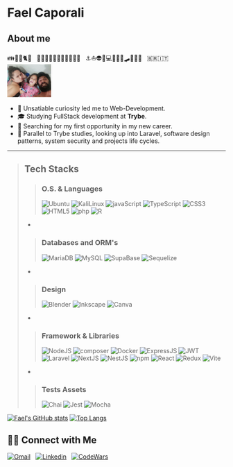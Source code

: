 # Fael Caporali

## About me

👪🤴👸🐈🤖 &nbsp; 🧔🧑‍🎓👨‍🏫👨‍🍳👨‍🎨👨‍💻 &nbsp; ⚓⛵👽🖖💻🏄‍♂️🚣🛹🤸🍀🎵 &nbsp; 🇧🇷🇮🇹 &nbsp;  &nbsp; &nbsp; &nbsp; &nbsp; <img src="/familia-de-careta.jpeg" width="20%" style="float:'right';" />

- 🤔 Unsatiable curiosity led me to Web-Development. &nbsp;
- 🎓 Studying FullStack development at **Trybe**. &nbsp;
- 💼 Searching for my first opportunity in my new career. &nbsp;
- 🌱 Parallel to Trybe studies, looking up into Laravel, software design patterns, system security and projects life cycles. &nbsp;

 ---

>## Tech Stacks
>
>> ### O.S. & Languages
>>
>> ![Ubuntu](https://img.shields.io/badge/Ubuntu-E95420?style=flat&logo=ubuntu&logoColor=white) ![KaliLinux](https://img.shields.io/badge/Kali_Linux-557C94?style=flat&logo=kali-linux&logoColor=white) ![javaScript](https://img.shields.io/badge/JavaScript-323330?style=flat&logo=javascript&logoColor=F7DF1E) ![TypeScript](https://img.shields.io/badge/TypeScript-007ACC?style=flat&logo=typescript&logoColor=white) ![CSS3](https://img.shields.io/badge/CSS3-1572B6?style=flat&logo=css3&logoColor=white) ![HTML5](https://img.shields.io/badge/HTML5-E34F26?style=flat&logo=html5&logoColor=white) ![php](https://img.shields.io/badge/PHP-777BB4?style=flat&logo=php&logoColor=white) ![R](https://img.shields.io/badge/R-276DC3?style=flat&logo=r&logoColor=white)
>>
> -
>>
>> ### Databases and ORM's
>>
>> ![MariaDB](https://img.shields.io/badge/MariaDB-003545?style=flat&logo=mariadb&logoColor=white) ![MySQL](https://img.shields.io/badge/MySQL-005C84?style=flat&logo=mysql&logoColor=white) ![SupaBase](https://img.shields.io/badge/Supabase-181818?style=flat&logo=supabase&logoColor=white) ![Sequelize](https://img.shields.io/badge/Sequelize-52B0E7?style=flat&logo=Sequelize&logoColor=white)
>>
> -
>>
>> ### Design
>>
>> ![Blender](https://img.shields.io/badge/blender-%23F5792A.svg?style=flat&logo=blender&logoColor=white) ![Inkscape](https://img.shields.io/badge/Inkscape-000000?style=flat&logo=Inkscape&logoColor=white) ![Canva](https://img.shields.io/badge/Canva-%2300C4CC.svg?&style=flat&logo=Canva&logoColor=white)
>>
> -
>>
>> ### Framework & Libraries
>>
>> ![NodeJS](https://img.shields.io/badge/Node.js-339933?style=flat&logo=nodedotjs&logoColor=white) ![composer](https://img.shields.io/badge/Composer-885630?style=flat&logo=Composer&logoColor=white) ![Docker](https://img.shields.io/badge/Docker-2CA5E0?style=flat&logo=docker&logoColor=white) ![ExpressJS](https://img.shields.io/badge/Express.js-000000?style=flat&logo=express&logoColor=white) ![JWT](https://img.shields.io/badge/JWT-000000?style=flat&logo=JSON%20web%20tokens&logoColor=white) ![Laravel](https://img.shields.io/badge/Laravel-FF2D20?style=flat&logo=laravel&logoColor=white) ![NextJS](https://img.shields.io/badge/next.js-000000?style=flat&logo=nextdotjs&logoColor=white) ![NestJS](https://img.shields.io/badge/nestjs-E0234E?style=flat&logo=nestjs&logoColor=white) ![npm](https://img.shields.io/badge/npm-CB3837?style=flat&logo=npm&logoColor=white) ![React](https://img.shields.io/badge/React-20232A?style=flat&logo=react&logoColor=61DAFB) ![Redux](https://img.shields.io/badge/Redux-593D88?style=flat&logo=redux&logoColor=white) ![Vite](https://img.shields.io/badge/Vite-B73BFE?style=flat&logo=vite&logoColor=FFD62E)
>>
> -
>>
>> ### Tests Assets
>>
>>![Chai](https://img.shields.io/badge/chai-A30701?style=flat&logo=chai&logoColor=white) ![Jest](https://img.shields.io/badge/Jest-C21325?style=flat&logo=jest&logoColor=white) ![Mocha](https://img.shields.io/badge/Mocha-8D6748?style=flat&logo=Mocha&logoColor=white)
>>
>

[![Fael's GitHub stats](https://github-readme-stats.vercel.app/api?username=FaelCaporali&count_private=true&show_icons=true&theme=gotham)](https://github.com/FaelCaporali/) [![Top Langs](https://github-readme-stats.vercel.app/api/top-langs/?username=FaelCaporali&layout=compact&theme=gotham)](https://github.com/FaelCaporali)

## 🤝🏻 Connect with Me

[![Gmail](https://img.shields.io/badge/Gmail-D14836?style=for-the-badge&logo=gmail&logoColor=white)](mailto:rafelhon@gmail.com) &nbsp;
[![Linkedin](https://img.shields.io/badge/LinkedIn-0077B5?style=for-the-badge&logo=linkedin&logoColor=white)](https://www.linkedin.com/in/faelcaporali/) &nbsp;
[![CodeWars](https://img.shields.io/badge/Codewars-B1361E?style=for-the-badge&logo=Codewars&logoColor=white)](https://www.codewars.com/users/MudSailor) &nbsp;
